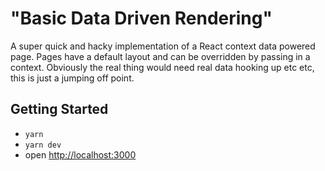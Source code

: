 # "Basic Data Driven Rendering"

A super quick and hacky implementation of a React context data powered page. Pages have a default layout and can be overridden by passing in a context. Obviously the real thing would need real data hooking up etc etc, this is just a jumping off point.

## Getting Started

- `yarn`
- `yarn dev`
- open [http://localhost:3000](http://localhost:3000)
